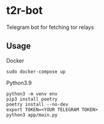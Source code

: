 # t2r-bot
Telegram bot for fetching tor relays

## Usage

Docker

```shell
sudo docker-compose up
```

Python3.9

```shell
python3 -m venv env
pip3 install poetry
poetry install --no-dev
export TOKEN=<YOUR TELEGRAM TOKEN>
python3 app/main.py
```